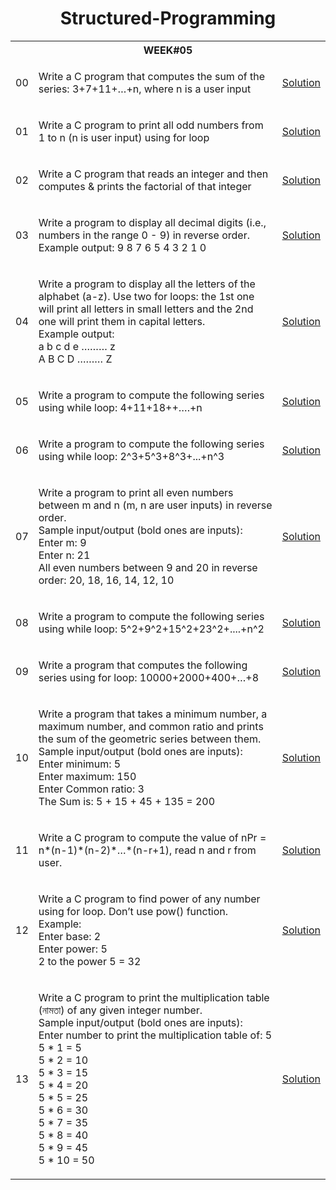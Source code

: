 <h1 align="center"> Structured-Programming </h1>

<table>

  <tr>
    <th colspan="3", style="text-align: center"><b>WEEK#05</b></th>
  </tr>
  
  <tr>
    <td>00</td>
    <td>
      <p>Write a C program that computes the sum of the series:  3+7+11+…+n, where n is a user input</p>
    </td>
    <td><a href="" target="_blank">Solution</a></td>
  </tr>
  
  <tr>
    <td>01</td>
    <td>
      <p>Write a C program to print all odd numbers from 1 to n (n is user input) using for loop</p>
    </td>
    <td><a href="" target="_blank">Solution</a></td>
  </tr>
  
  <tr>
    <td>02</td>
    <td>
      <p>Write a C program that reads an integer and then computes & prints the factorial of that integer</p>
    </td>
    <td><a href="" target="_blank">Solution</a></td>
  </tr>
  
  <tr>
    <td>03</td>
    <td>
      <p>Write a program to display all decimal digits (i.e., numbers in the range 0 - 9) in reverse order. <br>
      Example output:	9 8 7 6 5 4 3 2 1 0
      </p>
    </td>
    <td><a href="" target="_blank">Solution</a></td>
  </tr>
  
  
  <tr>
    <td>04</td>
    <td>
      <p>Write a program to display all the letters of the alphabet (a-z). Use two for loops: the 1st one will print all letters in small letters and the 2nd one will print them in capital letters.<br>
      Example output:<br>
      a b c d e ……… z<br>
      A B C D ……… Z<br>
      </p>
    </td>
    <td><a href="" target="_blank">Solution</a></td>
  </tr>
  
  <tr>
    <td>05</td>
    <td>
      <p>Write a program to compute the following series using while loop: 4+11+18++….+n</p>
    </td>
    <td><a href="" target="_blank">Solution</a></td>
  </tr>
  
  <tr>
    <td>06</td>
    <td>
      <p>Write a program to compute the following series using while loop: 2^3+5^3+8^3+...+n^3</p>
    </td>
    <td><a href="" target="_blank">Solution</a></td>
  </tr>
  
  <tr>
    <td>07</td>
    <td>
      <p>Write a program to print all even numbers between m and n (m, n are user inputs) in reverse order. <br>
      Sample input/output (bold ones are inputs):<br>
      Enter m: 9<br>
      Enter n: 21<br>
      All even numbers between 9 and 20 in reverse order: 20, 18, 16, 14, 12, 10<br>
      </p>
    </td>
    <td><a href="" target="_blank">Solution</a></td>
  </tr>
  
  
  <tr>
    <td>08</td>
    <td>
      <p>Write a program to compute the following series using while loop: 5^2+9^2+15^2+23^2+....+n^2</p>
    </td>
    <td><a href="" target="_blank">Solution</a></td>
  </tr>
  
  <tr>
    <td>09</td>
    <td>
      <p>Write a program that computes the following series using for loop: 10000+2000+400+…+8</p>
    </td>
    <td><a href="" target="_blank">Solution</a></td>
  </tr>
  
  <tr>
    <td>10</td>
    <td>
      <p>Write a program that takes a minimum number, a maximum number, and common ratio and prints the sum of the geometric series between them. <br>
      Sample input/output (bold ones are inputs): <br>
      Enter minimum: 5<br>
      Enter maximum: 150<br>
      Enter Common ratio: 3<br>
      The Sum is: 5 + 15 + 45 + 135 = 200<br>
      </p>
    </td>
    <td><a href="" target="_blank">Solution</a></td>
  </tr>
  
  <tr>
    <td>11</td>
    <td>
      <p>Write a C program to compute the value of nPr = n*(n-1)*(n-2)*…*(n-r+1), read n and r from user.</p>
    </td>
    <td><a href="" target="_blank">Solution</a></td>
  </tr>
  
  
  <tr>
    <td>12</td>
    <td>
      <p>Write a C program to find power of any number using for loop.  Don’t use pow() function. Example: <br>
      Enter base:    2<br>
      Enter power:   5<br>
      2 to the power  5 = 32<br>
      </p>
    </td>
    <td><a href="" target="_blank">Solution</a></td>
  </tr>
  
  <tr>
    <td>13</td>
    <td>
      <p>Write a C program to print the multiplication table (নামতা) of any given integer number. <br>
      Sample input/output (bold ones are inputs): <br>
      Enter number to print the multiplication table of: 5<br>
      5 * 1 = 5<br>
      5 * 2 = 10<br>
      5 * 3 = 15<br>
      5 * 4 = 20<br>
      5 * 5 = 25<br>
      5 * 6 = 30<br>
      5 * 7 = 35<br>
      5 * 8 = 40<br>
      5 * 9 = 45<br>
      5 * 10 = 50<br>
      </p>
    </td>
    <td><a href="" target="_blank">Solution</a></td>
  </tr>
  
  <!---  
  <tr>
    <td>02.</td>
    <td>
      <p></p>
    </td>
    <td><a href="" target="_blank">Solution</a></td>
  </tr>

  <tr>
    <td>SL</td>
    <td>
      <p>Problem Description</p>
    </td>
    <td><a href="" target="_blank">Solution</a></td>
  </tr>
  --->
  
</table>
